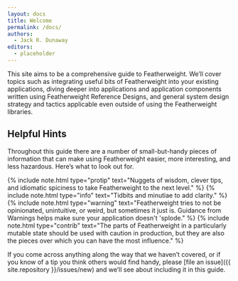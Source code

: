 ```yaml
---
layout: docs
title: Welcome
permalink: /docs/
authors:
  - Jack R. Dunaway
editors:
  - placeholder
---
```


This site aims to be a comprehensive guide to Featherweight. We’ll cover
topics such as integrating useful bits of Featherweight into your existing
applications, diving deeper into applications and application components
written using Featherweight Reference Designs, and general system design
strategy and tactics applicable even outside of using the Featherweight
libraries.

## Helpful Hints

Throughout this guide there are a number of small-but-handy pieces of
information that can make using Featherweight easier, more interesting,
and less hazardous. Here’s what to look out for.

{% include note.html type="protip" text="Nuggets of wisdom, clever tips, and idiomatic spiciness to take Featherweight to the next level." %}
{% include note.html type="info" text="Tidbits and minutiae to add clarity." %}
{% include note.html type="warning" text="Featherweight tries to not be opinionated, unintuitive, or weird, but sometimes it just is. Guidance from Warnings helps make sure your application doesn't 'splode." %}
{% include note.html type="contrib" text="The parts of Featherweight in a particularly mutable state should be used with caution in production, but they are also the pieces over which you can have the most influence." %}

If you come across anything along the way that we haven’t covered, or if you
know of a tip you think others would find handy, please [file an
issue]({{ site.repository }}/issues/new) and we’ll see about
including it in this guide.
